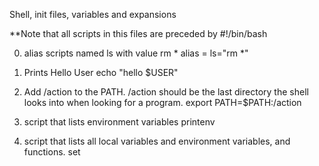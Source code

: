 Shell, init files, variables and expansions

**Note that all scripts in this files are preceded by   #!/bin/bash

0. alias scripts named ls with value rm *
   alias = ls="rm *"

1. Prints Hello User
echo "hello $USER"

2. Add /action to the PATH. /action should be the last directory the shell looks into when looking for a program.
 export PATH=$PATH:/action

4. script that lists environment variables
 printenv

5. script that lists all local variables and environment variables, and functions. 
  set

